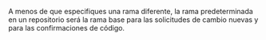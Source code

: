A menos de que especifiques una rama diferente, la rama predeterminada en un repositorio será la rama base para las solicitudes de cambio nuevas y para las confirmaciones de código.

